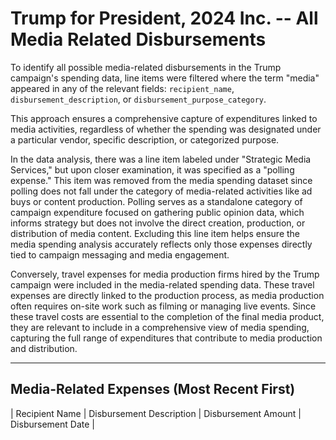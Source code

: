 # Trump for President, 2024 Inc. -- All Media Related Disbursements

To identify all possible media-related disbursements in the Trump campaign's spending data, line items were filtered where the term "media" appeared in any of the relevant fields: `recipient_name`, `disbursement_description`, or `disbursement_purpose_category`. 

This approach ensures a comprehensive capture of expenditures linked to media activities, regardless of whether the spending was designated under a particular vendor, specific description, or categorized purpose.

In the data analysis, there was a line item labeled under "Strategic Media Services," but upon closer examination, it was specified as a "polling expense." This item was removed from the media spending dataset since polling does not fall under the category of media-related activities like ad buys or content production. Polling serves as a standalone category of campaign expenditure focused on gathering public opinion data, which informs strategy but does not involve the direct creation, production, or distribution of media content. Excluding this line item helps ensure the media spending analysis accurately reflects only those expenses directly tied to campaign messaging and media engagement.

Conversely, travel expenses for media production firms hired by the Trump campaign were included in the media-related spending data. These travel expenses are directly linked to the production process, as media production often requires on-site work such as filming or managing live events. Since these travel costs are essential to the completion of the final media product, they are relevant to include in a comprehensive view of media spending, capturing the full range of expenditures that contribute to media production and distribution.


---

## Media-Related Expenses (Most Recent First)

| Recipient Name       | Disbursement Description | Disbursement Amount | Disbursement Date |

